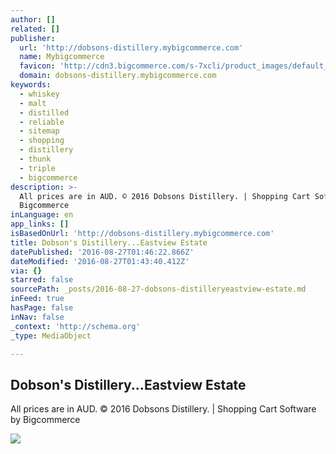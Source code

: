 ```yaml
---
author: []
related: []
publisher:
  url: 'http://dobsons-distillery.mybigcommerce.com'
  name: Mybigcommerce
  favicon: 'http://cdn3.bigcommerce.com/s-7xcli/product_images/default_favicon.ico'
  domain: dobsons-distillery.mybigcommerce.com
keywords:
  - whiskey
  - malt
  - distilled
  - reliable
  - sitemap
  - shopping
  - distillery
  - thunk
  - triple
  - bigcommerce
description: >-
  All prices are in AUD. © 2016 Dobsons Distillery. | Shopping Cart Software by
  Bigcommerce
inLanguage: en
app_links: []
isBasedOnUrl: 'http://dobsons-distillery.mybigcommerce.com'
title: Dobson's Distillery...Eastview Estate
datePublished: '2016-08-27T01:46:22.866Z'
dateModified: '2016-08-27T01:43:40.412Z'
via: {}
starred: false
sourcePath: _posts/2016-08-27-dobsons-distilleryeastview-estate.md
inFeed: true
hasPage: false
inNav: false
_context: 'http://schema.org'
_type: MediaObject

---
```

<article style=""><h1>Dobson's Distillery...Eastview Estate</h1><p>All prices are in AUD. © 2016 Dobsons Distillery. | Shopping Cart Software by Bigcommerce</p><img src="http://cdn3.bigcommerce.com/s-7xcli/product_images/theme_images/clowns.jpg?t=1403688967" /></article>